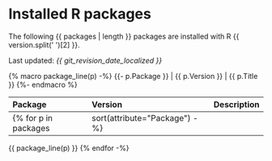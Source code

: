 # Installed R packages

<!-- markdownlint-disable MD011 -->
The following {{ packages | length }} packages are installed with R {{ version.split(' ')[2] }}.
<!-- markdownlint-enable MD011 -->

Last updated: _{{ git_revision_date_localized }}_

<!-- 
// Copyright 2014-2022 Stanford Research Computing Center
//
// The following code is a derivative work of https://raw.githubusercontent.com/stanford-rc/www.sherlock.stanford.edu/main/src/docs/software/list.md, which is licensed GPLv3. This code therefore is also licensed under the terms GPLv3.
-->

{% macro package_line(p) -%}
    {{- p.Package }} | {{ p.Version }} | {{ p.Title }}
{%- endmacro %}

<!-- markdownlint-disable MD056 -->
Package | Version | Description
:------ | :------ | :----------
{% for p in packages | sort(attribute="Package") -%}
  {{ package_line(p) }}
{% endfor -%}
